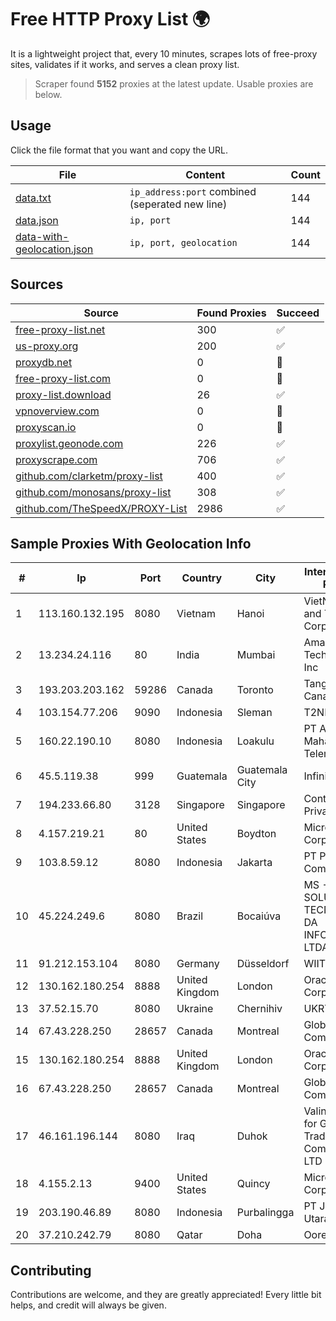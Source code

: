 
# Free HTTP Proxy List 🌍

It is a lightweight project that, every 10 minutes, scrapes lots of free-proxy sites, validates if it works, and serves a clean proxy list.


> Scraper found **5152** proxies at the latest update. Usable proxies are below.

## Usage

Click the file format that you want and copy the URL.


|File|Content|Count|
|----|-------|-----|
|[data.txt](https://raw.githubusercontent.com/themiralay/Proxy-List-World/master/data.txt)|`ip_address:port` combined (seperated new line)|144|
|[data.json](https://raw.githubusercontent.com/themiralay/Proxy-List-World/master/data.json)|`ip, port`|144|
|[data-with-geolocation.json](https://raw.githubusercontent.com/themiralay/Proxy-List-World/master/data-with-geolocation.json)|`ip, port, geolocation`|144|

## Sources

|Source|Found Proxies|Succeed|
|------|-------------|-------|
|[free-proxy-list.net](https://free-proxy-list.net)|300|✅|
|[us-proxy.org](https://www.us-proxy.org)|200|✅|
|[proxydb.net](http://proxydb.net)|0|🚫|
|[free-proxy-list.com](https://free-proxy-list.com/?page=&port=&type%5B%5D=http&type%5B%5D=https&up_time=0&search=Search)|0|🚫|
|[proxy-list.download](https://www.proxy-list.download/HTTP)|26|✅|
|[vpnoverview.com](https://vpnoverview.com/privacy/anonymous-browsing/free-proxy-servers)|0|🚫|
|[proxyscan.io](https://www.proxyscan.io)|0|🚫|
|[proxylist.geonode.com](https://proxylist.geonode.com/api/proxy-list?limit=300&page=1&sort_by=lastChecked&sort_type=desc&protocols=http,https)|226|✅|
|[proxyscrape.com](https://api.proxyscrape.com/v2/?request=displayproxies&protocol=http&timeout=10000&country=all&ssl=all&anonymity=all)|706|✅|
|[github.com/clarketm/proxy-list](https://raw.githubusercontent.com/clarketm/proxy-list/master/proxy-list-raw.txt)|400|✅|
|[github.com/monosans/proxy-list](https://raw.githubusercontent.com/monosans/proxy-list/main/proxies/http.txt)|308|✅|
|[github.com/TheSpeedX/PROXY-List](https://raw.githubusercontent.com/TheSpeedX/PROXY-List/master/http.txt)|2986|✅|


## Sample Proxies With Geolocation Info

|#|Ip|Port|Country|City|Internet Service Provider|
|-|--|----|-------|----|-------------------------|
|1|113.160.132.195|8080|Vietnam|Hanoi|VietNam Post and Telecom Corporation|
|2|13.234.24.116|80|India|Mumbai|Amazon Technologies Inc|
|3|193.203.203.162|59286|Canada|Toronto|Tangram Canada Inc.|
|4|103.154.77.206|9090|Indonesia|Sleman|T2NET|
|5|160.22.190.10|8080|Indonesia|Loakulu|PT Aldiyanur Mahakam Telemedia|
|6|45.5.119.38|999|Guatemala|Guatemala City|Infinitum S.A.|
|7|194.233.66.80|3128|Singapore|Singapore|Contabo Asia Private Limited|
|8|4.157.219.21|80|United States|Boydton|Microsoft Corporation|
|9|103.8.59.12|8080|Indonesia|Jakarta|PT Prime Link Communication|
|10|45.224.249.6|8080|Brazil|Bocaiúva|MS - SOLUÇÕES EM TECNOLOGIA DA INFORMAÇÃO LTDA|
|11|91.212.153.104|8080|Germany|Düsseldorf|WIIT AG|
|12|130.162.180.254|8888|United Kingdom|London|Oracle Corporation|
|13|37.52.15.70|8080|Ukraine|Chernihiv|UKRTELECOM|
|14|67.43.228.250|28657|Canada|Montreal|GloboTech Communications|
|15|130.162.180.254|8888|United Kingdom|London|Oracle Corporation|
|16|67.43.228.250|28657|Canada|Montreal|GloboTech Communications|
|17|46.161.196.144|8080|Iraq|Duhok|Valin Company for General Trading and Communication LTD|
|18|4.155.2.13|9400|United States|Quincy|Microsoft Corporation|
|19|203.190.46.89|8080|Indonesia|Purbalingga|PT Jaring Lintas Utara|
|20|37.210.242.79|8080|Qatar|Doha|Ooredoo Q.S.C.|



## Contributing

Contributions are welcome, and they are greatly appreciated! Every
little bit helps, and credit will always be given.

